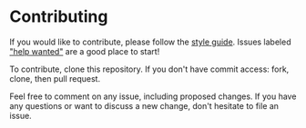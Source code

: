 # Contributing

If you would like to contribute, please follow the [style guide](STYLE.md).
Issues labeled ["help
wanted"](https://github.com/seir-flex-831/meta/labels/help%20wanted) are a good
place to start!

To contribute, clone this repository. If you don't have commit access: fork,
clone, then pull request.

Feel free to comment on any issue, including proposed changes. If you have any
questions or want to discuss a new change, don't hesitate to file an issue.
